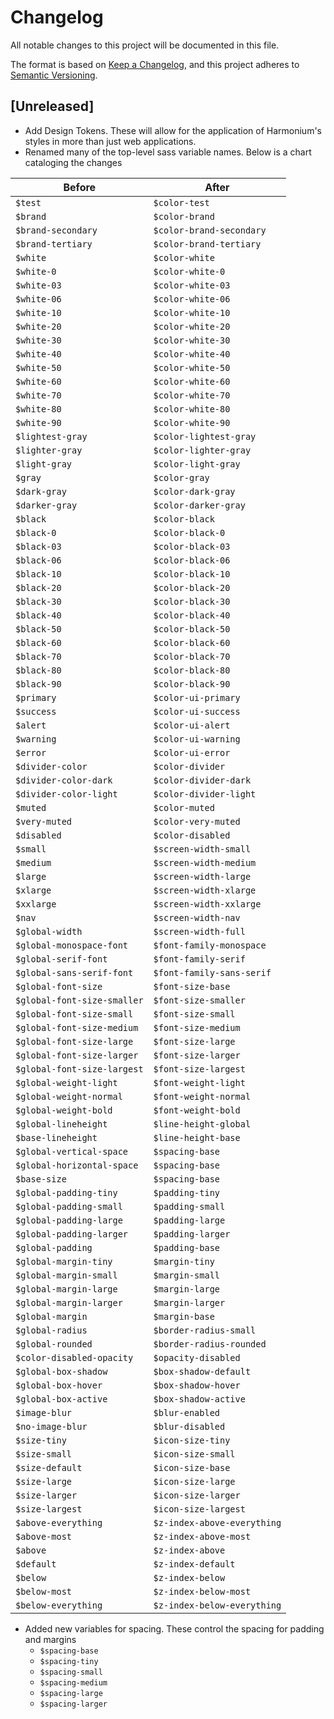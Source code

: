 # Changelog

All notable changes to this project will be documented in this file.

The format is based on [Keep a Changelog](https://keepachangelog.com/en/1.0.0/),
and this project adheres to [Semantic Versioning](https://semver.org/spec/v2.0.0.html).

## [Unreleased]

- Add Design Tokens. These will allow for the application of Harmonium's styles in more than just web applications.
- Renamed many of the top-level sass variable names. Below is a chart cataloging the changes

| Before                      | After                       |
| --------------------------- | --------------------------- |
| `$test`                     | `$color-test`               |
| `$brand`                    | `$color-brand`              |
| `$brand-secondary`          | `$color-brand-secondary`    |
| `$brand-tertiary`           | `$color-brand-tertiary`     |
| `$white`                    | `$color-white`              |
| `$white-0`                  | `$color-white-0`            |
| `$white-03`                 | `$color-white-03`           |
| `$white-06`                 | `$color-white-06`           |
| `$white-10`                 | `$color-white-10`           |
| `$white-20`                 | `$color-white-20`           |
| `$white-30`                 | `$color-white-30`           |
| `$white-40`                 | `$color-white-40`           |
| `$white-50`                 | `$color-white-50`           |
| `$white-60`                 | `$color-white-60`           |
| `$white-70`                 | `$color-white-70`           |
| `$white-80`                 | `$color-white-80`           |
| `$white-90`                 | `$color-white-90`           |
| `$lightest-gray`            | `$color-lightest-gray`      |
| `$lighter-gray`             | `$color-lighter-gray`       |
| `$light-gray`               | `$color-light-gray`         |
| `$gray`                     | `$color-gray`               |
| `$dark-gray`                | `$color-dark-gray`          |
| `$darker-gray`              | `$color-darker-gray`        |
| `$black`                    | `$color-black`              |
| `$black-0`                  | `$color-black-0`            |
| `$black-03`                 | `$color-black-03`           |
| `$black-06`                 | `$color-black-06`           |
| `$black-10`                 | `$color-black-10`           |
| `$black-20`                 | `$color-black-20`           |
| `$black-30`                 | `$color-black-30`           |
| `$black-40`                 | `$color-black-40`           |
| `$black-50`                 | `$color-black-50`           |
| `$black-60`                 | `$color-black-60`           |
| `$black-70`                 | `$color-black-70`           |
| `$black-80`                 | `$color-black-80`           |
| `$black-90`                 | `$color-black-90`           |
| `$primary`                  | `$color-ui-primary`         |
| `$success`                  | `$color-ui-success`         |
| `$alert`                    | `$color-ui-alert`           |
| `$warning`                  | `$color-ui-warning`         |
| `$error`                    | `$color-ui-error`           |
| `$divider-color`            | `$color-divider`            |
| `$divider-color-dark`       | `$color-divider-dark`       |
| `$divider-color-light`      | `$color-divider-light`      |
| `$muted`                    | `$color-muted`              |
| `$very-muted`               | `$color-very-muted`         |
| `$disabled`                 | `$color-disabled`           |
| `$small`                    | `$screen-width-small`       |
| `$medium`                   | `$screen-width-medium`      |
| `$large`                    | `$screen-width-large`       |
| `$xlarge`                   | `$screen-width-xlarge`      |
| `$xxlarge`                  | `$screen-width-xxlarge`     |
| `$nav`                      | `$screen-width-nav`         |
| `$global-width`             | `$screen-width-full`        |
| `$global-monospace-font`    | `$font-family-monospace`    |
| `$global-serif-font`        | `$font-family-serif`        |
| `$global-sans-serif-font`   | `$font-family-sans-serif`   |
| `$global-font-size`         | `$font-size-base`           |
| `$global-font-size-smaller` | `$font-size-smaller`        |
| `$global-font-size-small`   | `$font-size-small`          |
| `$global-font-size-medium`  | `$font-size-medium`         |
| `$global-font-size-large`   | `$font-size-large`          |
| `$global-font-size-larger`  | `$font-size-larger`         |
| `$global-font-size-largest` | `$font-size-largest`        |
| `$global-weight-light`      | `$font-weight-light`        |
| `$global-weight-normal`     | `$font-weight-normal`       |
| `$global-weight-bold`       | `$font-weight-bold`         |
| `$global-lineheight`        | `$line-height-global`       |
| `$base-lineheight`          | `$line-height-base`         |
| `$global-vertical-space`    | `$spacing-base`             |
| `$global-horizontal-space`  | `$spacing-base`             |
| `$base-size`                | `$spacing-base`             |
| `$global-padding-tiny`      | `$padding-tiny`             |
| `$global-padding-small`     | `$padding-small`            |
| `$global-padding-large`     | `$padding-large`            |
| `$global-padding-larger`    | `$padding-larger`           |
| `$global-padding`           | `$padding-base`             |
| `$global-margin-tiny`       | `$margin-tiny`              |
| `$global-margin-small`      | `$margin-small`             |
| `$global-margin-large`      | `$margin-large`             |
| `$global-margin-larger`     | `$margin-larger`            |
| `$global-margin`            | `$margin-base`              |
| `$global-radius`            | `$border-radius-small`      |
| `$global-rounded`           | `$border-radius-rounded`    |
| `$color-disabled-opacity`   | `$opacity-disabled`         |
| `$global-box-shadow`        | `$box-shadow-default`       |
| `$global-box-hover`         | `$box-shadow-hover`         |
| `$global-box-active`        | `$box-shadow-active`        |
| `$image-blur`               | `$blur-enabled`             |
| `$no-image-blur`            | `$blur-disabled`            |
| `$size-tiny`                | `$icon-size-tiny`           |
| `$size-small`               | `$icon-size-small`          |
| `$size-default`             | `$icon-size-base`           |
| `$size-large`               | `$icon-size-large`          |
| `$size-larger`              | `$icon-size-larger`         |
| `$size-largest`             | `$icon-size-largest`        |
| `$above-everything`         | `$z-index-above-everything` |
| `$above-most`               | `$z-index-above-most`       |
| `$above`                    | `$z-index-above`            |
| `$default`                  | `$z-index-default`          |
| `$below`                    | `$z-index-below`            |
| `$below-most`               | `$z-index-below-most`       |
| `$below-everything`         | `$z-index-below-everything` |

- Added new variables for spacing. These control the spacing for padding and margins
  - `$spacing-base`
  - `$spacing-tiny`
  - `$spacing-small`
  - `$spacing-medium`
  - `$spacing-large`
  - `$spacing-larger`
